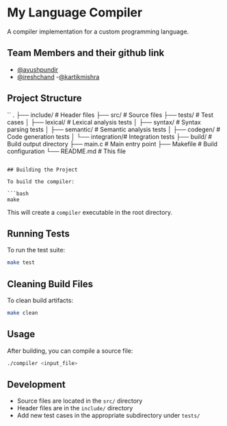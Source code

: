 # My Language Compiler

A compiler implementation for a custom programming language.

## Team Members and their github link
- [@ayushpundir](https://github.com/AYUSHPUNDIR29)
- [@ireshchand](https://github.com/Iresh014)
-[@kartikmishra](https://github.com/KARTIKmishra001)
## Project Structure

``
.
├── include/         # Header files
├── src/            # Source files
├── tests/          # Test cases
│   ├── lexical/    # Lexical analysis tests
│   ├── syntax/     # Syntax parsing tests
│   ├── semantic/   # Semantic analysis tests
│   ├── codegen/    # Code generation tests
│   └── integration/# Integration tests
├── build/          # Build output directory
├── main.c          # Main entry point
├── Makefile        # Build configuration
└── README.md       # This file
```

## Building the Project

To build the compiler:

```bash
make
```

This will create a `compiler` executable in the root directory.

## Running Tests

To run the test suite:

```bash
make test
```

## Cleaning Build Files

To clean build artifacts:

```bash
make clean
```

## Usage

After building, you can compile a source file:

```bash
./compiler <input_file>
```

## Development

- Source files are located in the `src/` directory
- Header files are in the `include/` directory
- Add new test cases in the appropriate subdirectory under `tests/`
